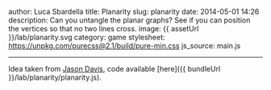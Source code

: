 author: Luca Sbardella
title: Planarity
slug: planarity
date: 2014-05-01 14:26
description: Can you untangle the planar graphs? See if you can position the vertices so that no two lines cross.
image: {{ assetUrl }}/lab/planarity.svg
category: game
stylesheet: https://unpkg.com/purecss@2.1/build/pure-min.css
js_source: main.js

---

<script src="{{ bundleUrl }}/lab/planarity/compiled.main.js" aspectratio="70%"></script>

Idea taken from [Jason Davis](http://www.jasondavies.com/planarity/),
code available [here]({{ bundleUrl }}/lab/planarity/planarity.js).

